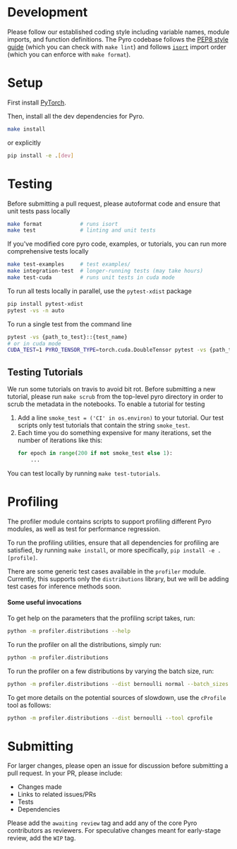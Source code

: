 # Development

Please follow our established coding style including variable names, module imports, and function definitions.
The Pyro codebase follows the [PEP8 style guide](https://www.python.org/dev/peps/pep-0008/)
(which you can check with `make lint`) and follows
[`isort`](https://github.com/timothycrosley/isort) import order (which you can enforce with `make format`).

# Setup

First install [PyTorch](http://pytorch.org/).

Then, install all the dev dependencies for Pyro.
```sh
make install
```
or explicitly
```sh
pip install -e .[dev]
```

# Testing

Before submitting a pull request, please autoformat code and ensure that unit tests pass locally
```sh
make format            # runs isort
make test              # linting and unit tests
```

If you've modified core pyro code, examples, or tutorials, you can run more comprehensive tests locally
```sh
make test-examples     # test examples/
make integration-test  # longer-running tests (may take hours)
make test-cuda         # runs unit tests in cuda mode
```

To run all tests locally in parallel, use the `pytest-xdist` package
```sh
pip install pytest-xdist
pytest -vs -n auto
```

To run a single test from the command line
```sh
pytest -vs {path_to_test}::{test_name}
# or in cuda mode
CUDA_TEST=1 PYRO_TENSOR_TYPE=torch.cuda.DoubleTensor pytest -vs {path_to_test}::{test_name}
```

## Testing Tutorials

We run some tutorials on travis to avoid bit rot.
Before submitting a new tutorial, please run `make scrub` from 
the top-level pyro directory in order to scrub the metadata in 
the notebooks.
To enable a tutorial for testing

1.  Add a line `smoke_test = ('CI' in os.environ)` to your tutorial. Our test
    scripts only test tutorials that contain the string `smoke_test`.
2.  Each time you do something expensive for many iterations, set the number
    of iterations like this:
    ```py
    for epoch in range(200 if not smoke_test else 1):
        ...
    ```

You can test locally by running `make test-tutorials`.

# Profiling

The profiler module contains scripts to support profiling different 
Pyro modules, as well as test for performance regression.

To run the profiling utilities, ensure that all dependencies for profiling are satisfied, 
by running `make install`, or more specifically, `pip install -e .[profile]`.

There are some generic test cases available in the `profiler` module. Currently, this supports 
only the `distributions` library, but we will be adding test cases for inference methods
soon.

#### Some useful invocations

To get help on the parameters that the profiling script takes, run: 

```sh
python -m profiler.distributions --help
```

To run the profiler on all the distributions, simply run:

```sh
python -m profiler.distributions
```

To run the profiler on a few distributions by varying the batch size, run:

```sh
python -m profiler.distributions --dist bernoulli normal --batch_sizes 1000 100000 
```

To get more details on the potential sources of slowdown, use the `cProfile` tool
 as follows:

```sh
python -m profiler.distributions --dist bernoulli --tool cprofile

```

# Submitting

For larger changes, please open an issue for discussion before submitting a pull request.
In your PR, please include:
- Changes made
- Links to related issues/PRs
- Tests
- Dependencies

Please add the `awaiting review` tag and add any of the core Pyro contributors as reviewers.
For speculative changes meant for early-stage review, add the `WIP` tag.
